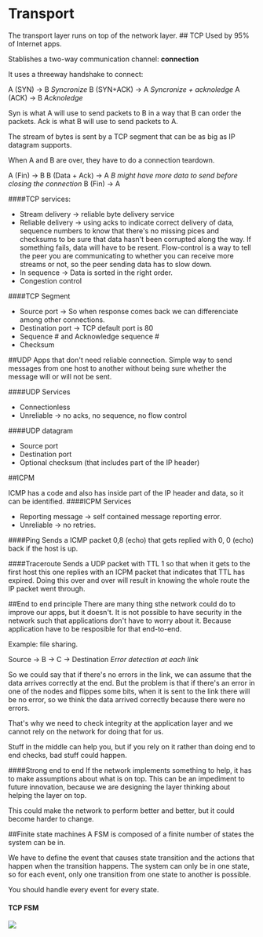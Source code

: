 # Transport
The transport layer runs on top of the network layer.
## TCP
Used by 95% of Internet apps. 

Stablishes a two-way communication channel: **connection**

It uses a threeway handshake to connect:

A (SYN) -> B *Syncronize*
B (SYN+ACK) -> A *Syncronize + acknoledge*
A (ACK) -> B *Acknoledge*

Syn is what A will use to send packets to B in a way that B can order the packets.
Ack is what B will use to send packets to A.

The stream of bytes is sent by a TCP segment that can be as big as IP datagram supports.

When A and B are over, they have to do a connection teardown. 

A (Fin) -> B
B (Data + Ack) -> A *B might have more data to send before closing the connection*
B (Fin) -> A

####TCP services:
* Stream delivery -> reliable byte delivery service
* Reliable delivery -> using acks to indicate correct delivery of data, sequence numbers to know that there's no missing pices and checksums to be sure that data hasn't been corrupted along the way. If something fails, data will have to be resent. Flow-control is a way to tell the peer you are communicating to whether you can receive more streams or not, so the peer sending data has to slow down.
* In sequence -> Data is sorted in the right order.
* Congestion control

####TCP Segment
* Source port -> So when response comes back we can differenciate among other connections.
* Destination port -> TCP default port is 80
* Sequence # and Acknowledge sequence #
* Checksum

##UDP
Apps that don't need reliable connection.
Simple way to send messages from one host to another without being sure whether the message will or will not be sent.

####UDP Services
* Connectionless
* Unreliable -> no acks, no sequence, no flow control

####UDP datagram
* Source port
* Destination port
* Optional checksum (that includes part of the IP header)

##ICPM

ICMP has a code and also has inside part of the IP header and data, so it can be identified.
####ICPM Services
* Reporting message -> self contained message reporting error.
* Unreliable -> no retries.

####Ping 
Sends a ICMP packet 0,8 (echo) that gets replied with 0, 0 (echo) back if the host is up.

####Traceroute
Sends a UDP packet with TTL 1 so that when it gets to the first host this one replies with an ICPM packet that indicates that TTL has expired. Doing this over and over will result in knowing the whole route the IP packet went through.


##End to end principle
There are many thing sthe network could do to improve our apps, but it doesn't. It is not possible to have security in the network such that applications don't have to worry about it. Because application have to be resposible for that end-to-end.

Example: file sharing.

Source -> B -> C -> Destination *Error detection at each link*

So we could say that if there's no errors in the link, we can assume that the data arrives correctly at the end. But the problem is that if there's an error in one of the nodes and flippes some bits, when it is sent to the link there will be no error, so we think the data arrived correctly because there were no errors.

That's why we need to check integrity at the application layer and we cannot rely on the network for doing that for us.

Stuff in the middle can help you, but if you rely on it rather than doing end to end checks, bad stuff could happen.

####Strong end to end
If the network implements something to help, it has to make assumptions about what is on top. This can be an impediment to future innovation, because we are designing the layer thinking about helping the layer on top.

This could make the network to perform better and better, but it could become harder to change.

##Finite state machines
A FSM is composed of a finite number of states the system can be in. 

We have to define the event that causes state transition and the actions that happen when the transition happens. The system can only be in one state, so for each event, only one transition from one state to another is possible.

You should handle every event for every state.

#### TCP FSM

![](http://tcpipguide.com/free/diagrams/tcpfsm.png)